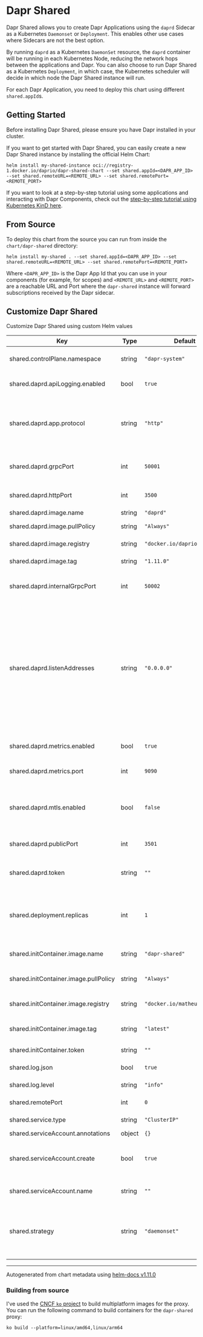 # Dapr Shared

Dapr Shared allows you to create Dapr Applications using the `daprd` Sidecar as a Kubernetes `Daemonset` or `Deployment`. This enables other use cases where Sidecars are not the best option.

By running `daprd` as a Kubernetes `DaemonSet` resource, the `daprd` container will be running in each Kubernetes Node, reducing the network hops between the applications and Dapr. You can also choose to run Dapr Shared as a Kubernetes `Deployment`, in which case, the Kubernetes scheduler will decide in which node the Dapr Shared instance will run.

For each Dapr Application, you need to deploy this chart using different `shared.appId`s.


## Getting Started

Before installing Dapr Shared, please ensure you have Dapr installed in your cluster. 

If you want to get started with Dapr Shared, you can easily create a new Dapr Shared instance by installing the official Helm Chart:

```
helm install my-shared-instance oci://registry-1.docker.io/daprio/dapr-shared-chart --set shared.appId=<DAPR_APP_ID> --set shared.remoteURL=<REMOTE_URL> --set shared.remotePort=<REMOTE_PORT>
```

If you want to look at a step-by-step tutorial using some applications and interacting with Dapr Components, check out the [step-by-step tutorial using Kubernetes KinD here](tutorial/README.md).

## From Source

To deploy this chart from the source you can run from inside the `chart/dapr-shared` directory:

```
helm install my-shared . --set shared.appId=<DAPR_APP_ID> --set shared.remoteURL=<REMOTE_URL> --set shared.remotePort=<REMOTE_PORT>

```

Where `<DAPR_APP_ID>` is the Dapr App Id that you can use in your components (for example, for scopes) and `<REMOTE_URL>` and `<REMOTE_PORT>` are a reachable URL and Port where the `dapr-shared` instance will forward subscriptions received by the Dapr sidecar.


## Customize Dapr Shared
Customize Dapr Shared using custom Helm values


| Key | Type | Default | Description |
|-----|------|---------|-------------|
| shared.controlPlane.namespace | string | `"dapr-system"` | Namespace where Dapr Control Plane is. |
| shared.daprd.apiLogging.enabled | bool | `true` | Enables API logging for the daprd. |
| shared.daprd.app.protocol | string | `"http"` | Dapr which protocol your application is using. Valid options are `http`` and `grpc``. |
| shared.daprd.grpcPort | int | `50001` | gRPC port for the Dapr Internal API to listen on. |
| shared.daprd.httpPort | int | `3500` | The HTTP port for the Dapr API. |
| shared.daprd.image.name | string | `"daprd"` | Daprd image. |
| shared.daprd.image.pullPolicy | string | `"Always"` | Daprd image pull policy. |
| shared.daprd.image.registry | string | `"docker.io/daprio"` | Daprd image registry. |
| shared.daprd.image.tag | string | `"1.11.0"` | Daprd image version. |
| shared.daprd.internalGrpcPort | int | `50002` | gRPC port for the Dapr Internal API to listen on. |
| shared.daprd.listenAddresses | string | `"0.0.0.0"` | Comma separated list of IP addresses that daprd will listen to. Defaults to all in standalone mode. Defaults to [::1],127.0.0.1 in Kubernetes. To listen to all IPv4 addresses, use 0.0.0.0. To listen to all IPv6 addresses, use [::]. |
| shared.daprd.metrics.enabled | bool | `true` | Enable prometheus metric. |
| shared.daprd.metrics.port | int | `9090` | Sets the port for the sidecar metrics server. |
| shared.daprd.mtls.enabled | bool | `false` | Enables automatic mTLS for daprd to daprd communication channels. |
| shared.daprd.publicPort | int | `3501` | The HTTP public port for the Dapr API. |
| shared.daprd.token | string | `""` | Dapr API token to use for token based API authentication. |
| shared.deployment.replicas | int | `1` | The quantity of replicas. This property is set only when `shared.strategy` is equal to `deployment` |
| shared.initContainer.image.name | string | `"dapr-shared"` | The dapr-shared image name. |
| shared.initContainer.image.pullPolicy | string | `"Always"` | The init container pull policy. |
| shared.initContainer.image.registry | string | `"docker.io/matheuscruzdev"` | The dapr-shared image registry. |
| shared.initContainer.image.tag | string | `"latest"` | The dapr-shared-init image tag. |
| shared.initContainer.token | string | `""` | The dapr API token. |
| shared.log.json | bool | `true` | The daprd log format. |
| shared.log.level | string | `"info"` | The daprd log level. |
| shared.remotePort | int | `0` | The remote port. |
| shared.service.type | string | `"ClusterIP"` | The daprd service type. |
| shared.serviceAccount.annotations | object | `{}` |  |
| shared.serviceAccount.create | bool | `true` | Allows the option to create or not the service account. |
| shared.serviceAccount.name | string | `""` | Kubernetes Service Account name. |
| shared.strategy | string | `"daemonset"` | The default strategy to run dapr in shared mode. Possible values `daemonset`, `deployment`. |

----------------------------------------------
Autogenerated from chart metadata using [helm-docs v1.11.0](https://github.com/norwoodj/helm-docs/releases/v1.11.0)

### Building from source

I've used the [CNCF `ko` project](https://ko.build/) to build multiplatform images for the proxy.
You can run the following command to build containers for the `dapr-shared` proxy:

```
ko build --platform=linux/amd64,linux/arm64
```

